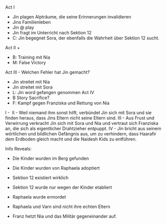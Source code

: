 Act I
- Jin plagen Alpträume, die seine Erinnerungen invalidieren    
- Jins Familienleben
- Jin @ play
- Jin fragt im Unterricht nach Sektion 12
- C: Jin begegnet Sora, der ebenfalls die Wahrheit über Sektion 12 sucht.

Act II +
- B: Training mit Nia
- M: False Victory

Act III -
Welchen Fehler hat Jin gemacht?
- Jin streitet mit Nia
- Jin streitet mit Sora
- L: Jin word gefangen genommen
Act IV
- B Story Sacrifice?
- F: Kampf gegen Franziska und Rettung von Nia

I - 
II - Weil niemand ihm sonst hilft, verbündet Jin sich mit Sora und sie finden heraus, dass Jins Eltern nicht seine Eltern sind.
III - Aus Frust und Verwirrung verkracht Jin sich mit Sora und Nia und vertraut sich Franziska an, die sich als eigentlicher Drahtzieher entpuppt.
IV - Jin bricht aus seinem wörtlichen und bildlichen Gefängnis aus, um zu verhindern, dass Haarafir dem Erdboden gleich macht und die Naidesh Kids zu entführen.

Info Reveals:
- Die Kinder wurden im Berg gefunden
- Die Kinder wurden von Raphaela adoptiert
- Sektion 12 existiert wirklich
- Sektion 12 wurde nur wegen der Kinder etabliert  
- Raphaela wurde ermordet

- Raphaela und Varn sind nicht ihre echten Eltern
- Franz hetzt Nia und das Militär gegeneinander auf.